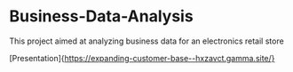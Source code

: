 # Business-Data-Analysis
This project aimed at analyzing business data for an electronics retail store

[Presentation]{https://expanding-customer-base--hxzavct.gamma.site/}
